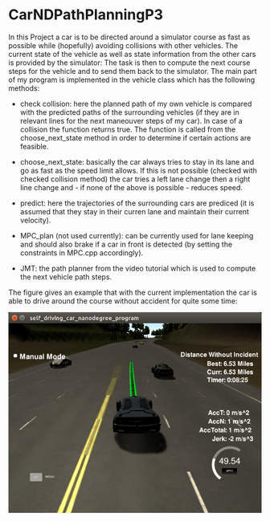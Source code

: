 # CarNDPathPlanningP3

In this Project a car is to be directed around a simulator course as fast as possible while (hopefully) avoiding collisions with other vehicles. The current state of the vehicle as well as state information from the other cars is provided by the simulator: The task is then to compute the next course steps for the vehicle and to send them back to the simulator. The main part of my program is implemented in the vehicle class which has the following methods:

* check collision: here the planned path of my own vehicle is compared with the predicted paths of the surrounding vehicles (if they are in relevant lines for the next maneouver steps of my car). In case of a collision the function returns true. The function is called from the choose_next_state method in order to determine if certain actions are feasible.

* choose_next_state: basically the car always tries to stay in its lane and go as fast as the speed limit allows. If this is not possible (checked with checked collision method) the car tries a left lane change then a right line change and - if none of the above is possible - reduces speed.

* predict: here the trajectories of the surrounding cars are prediced (it is assumed that they stay in their curren lane and maintain their current velocity).

* MPC_plan (not used currently): can be currently used for lane keeping and should also brake if a car in front is detected (by setting the constraints in MPC.cpp accordingly).

* JMT: the path planner from the video tutorial which is used to compute the next vehicle path steps.

The figure gives an example that with the current implementation the car is able to drive around the course without accident for quite some time:

<a href="" target="_blank"><img src="IMG.png"/></a>